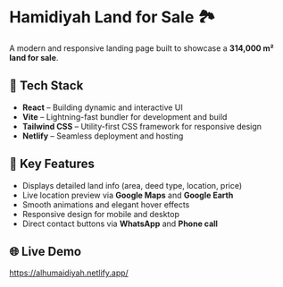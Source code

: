 # Hamidiyah Land for Sale 🏞️

A modern and responsive landing page built to showcase a **314,000 m² land for sale**.

## 🚀 Tech Stack

- **React** – Building dynamic and interactive UI
- **Vite** – Lightning-fast bundler for development and build
- **Tailwind CSS** – Utility-first CSS framework for responsive design
- **Netlify** – Seamless deployment and hosting

## 🌟 Key Features

- Displays detailed land info (area, deed type, location, price)
- Live location preview via **Google Maps** and **Google Earth**
- Smooth animations and elegant hover effects
- Responsive design for mobile and desktop
- Direct contact buttons via **WhatsApp** and **Phone call**

## 🌐 Live Demo

https://alhumaidiyah.netlify.app/
